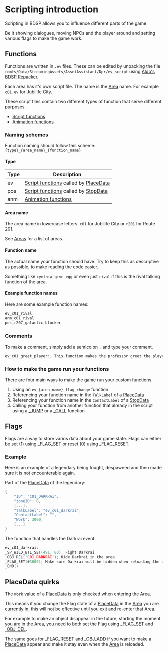 # Scripting introduction

Scripting in BDSP allows you to influence different parts of the game.

Be it showing dialogues, moving NPCs and the player around and setting various flags to make the game work.

## Functions

Functions are written in `.ev` files. These can be edited by unpacking the file `romfs/Data/StreamingAssets/AssetAssistant/Dpr/ev_script` using [Aldo's BDSP Repacker](https://github.com/Ai0796/BDSP-Repacker).

Each area has it's own script file. The name is the [Area](../dictionary/areas.md) name. For example `c01.ev` for Jubilife City.

These script files contain two different types of function that serve different purposes.

- [Script functions](commands/index.md)
- [Animation functions](animation-commands/index.md)

### Naming schemes

Function naming should follow this scheme: `{type}_{area_name}_{function_name}`

#### Type

| Type | Description |
| - | - |
| ev | [Script functions](commands/index.md) called by [PlaceData](place-data.md) |
| pos | [Script functions](commands/index.md) called by [StopData](stop-data.md) |
| anm | [Animation functions](animation-commands/index.md) |

#### Area name

The area name in lowercase letters. `c01` for Jubilife City or `r201` for Route 201.

See [Areas](../dictionary/areas.md) for a list of areas.

#### Function name

The actual name your function should have. Try to keep this as descriptive as possible, to make reading the code easier.

Something like `cynthia_give_egg` or even just `rival` if this is the rival talking function of the area.

#### Example function names

Here are some example function names:

```c
ev_c01_rival
anm_c01_rival
pos_r207_galactic_blocker
```

### Comments

To make a comment, simply add a semicolon `;` and type your comment.

```c
ev_c01_greet_player:; This function makes the professor greet the player
```

### How to make the game run your functions

There are four main ways to make the game run your custom functions.

1. Using an `ev_{area_name}_flag_change` function
2. Referencing your function name in the `TalkLabel` of a [PlaceData](place-data.md)
3. Referencing your function name in the `ContactLabel` of a [StopData](stop-data.md)
4. Calling your function from another function that already in the script using a [_JUMP](commands/jump.md) or a [_CALL](commands/call.md) function

## Flags

Flags are a way to store varios data about your game state. Flags can either be set (1) using [_FLAG_SET](commands/flag-set.md) or reset (0) using [_FLAG_RESET](commands/flag-reset.md).

### Example

Here is an example of a legendary being fought, despawned and then made sure it is not encounterable again.

Part of the [PlaceData](place-data.md) of the legendary:
```c
{
    "ID": "C01_DARKRAI",
    "zoneID": 0,
    [...],
    "TalkLabel": "ev_c01_darkrai",
    "ContactLabel": "",
    "Work": 3000,
    [...]
}
```

The function that handles the Darkrai event:

```c
ev_c01_darkrai:
_SP_WILD_BTL_SET(491, 80); Fight Darkrai
_OBJ_DEL('C01_DARKRAI'); Hide Darkrai in the area
_FLAG_SET(#3000); Make sure Darkrai will be hidden when reloading the area
_END()
```

## PlaceData quirks

The `Work` value of a [PlaceData](place-data.md) is only checked when entering the [Area](../dictionary/areas.md).

This means if you change the Flag state of a [PlaceData](place-data.md) in the [Area](../dictionary/areas.md) you are currently in, this will not be effective until you exit and re-enter that [Area](../dictionary/areas.md).

For example to make an object disappear in the future, starting the moment you are in the [Area](../dictionary/areas.md), you need to both set the Flag using [_FLAG_SET](commands/flag-set.md) and [_OBJ_DEL](commands/obj-del.md).

The same goes for [_FLAG_RESET](commands/flag-reset.md) and [_OBJ_ADD](commands/obj-add.md) if you want to make a [PlaceData](place-data.md) appear and make it stay even when the [Area](../dictionary/areas.md) is reloaded.